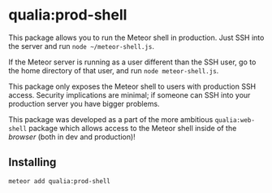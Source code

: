 # qualia:prod-shell

This package allows you to run the Meteor shell in production. Just SSH into the server and run `node ~/meteor-shell.js`.

If the Meteor server is running as a user different than the SSH user, go to the home directory of that user, and run `node meteor-shell.js`.

This package only exposes the Meteor shell to users with production SSH access. Security implications are minimal; if someone can SSH into your production server you have bigger problems.

This package was developed as a part of the more ambitious `qualia:web-shell` package which allows access to the Meteor shell inside of the *browser* (both in dev and production)!

## Installing

`meteor add qualia:prod-shell`
